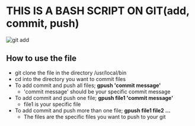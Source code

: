 # THIS IS A BASH SCRIPT ON GIT(add, commit, push)
![git add](https://photos.app.goo.gl/gP8pA34cTr3sZgUt5)


## How to use the file
- git clone the file in the directory /usr/local/bin
- cd into the directory you want to commit files
- To add commit and push all files; **gpush 'commit message'**
	- 'commit message' should be your specific commit message
- To add commit and push one file; **gpush file1 'commit message'**
	- file1 is your specific file
- To add commit and push more than one file; **gpush file1 file2  ...**
	- The files are the specific files you want to push to your git
